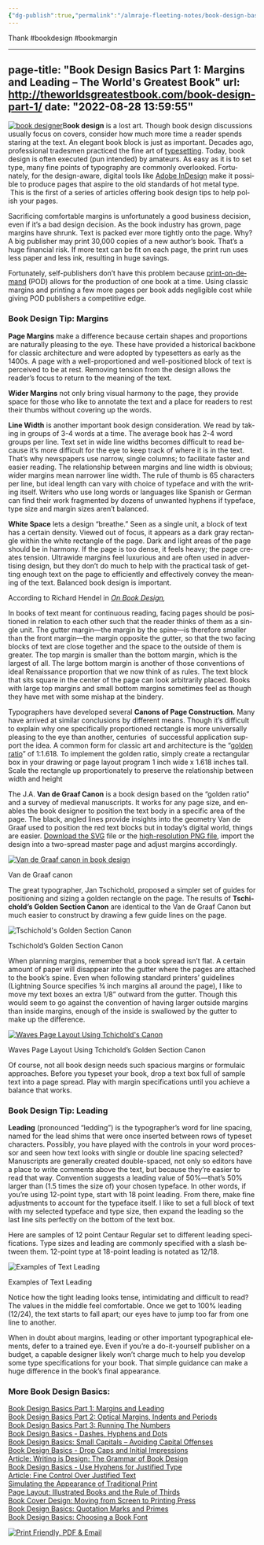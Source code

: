 ```yaml
---
{"dg-publish":true,"permalink":"/almraje-fleeting-notes/book-design-basics-part-1-margins-and-leading-the-world-s-greatest-book/"}
---
```


Thank #bookdesign #bookmargin

---
page-title: "Book Design Basics Part 1: Margins and Leading – The World's Greatest Book"
url: http://theworldsgreatestbook.com/book-design-part-1/
date: "2022-08-28 13:59:55"
---
[![book designer](http://theworldsgreatestbook.com/wp-content/uploads/2011/10/calligraphy-131.jpg "book designer")](http://theworldsgreatestbook.com/wp-content/uploads/2011/10/calligraphy-131.jpg)B**ook de­sign** is a lost art. Though book de­sign dis­cus­sions usu­ally focus on cov­ers, con­sider how much more time a reader spends star­ing at the text. An el­e­gant book block is just as im­por­tant. Decades ago, pro­fes­sional trades­men prac­ticed the fine art of [type­set­ting](http://en.wikipedia.org/wiki/Typesetting "typesetting"). Today, book de­sign is often ex­e­cuted (pun in­tended) by am­a­teurs. As easy as it is to set type, many fine points of ty­pog­ra­phy are com­monly over­looked. For­tu­nately, for the de­sign-aware, dig­i­tal tools like [Adobe In­De­sign](http://www.adobe.com/InDesign "Adobe InDesign") make it pos­si­ble to pro­duce pages that as­pire to the old stan­dards of hot metal type.  This is the first of a se­ries of ar­ti­cles of­fer­ing book de­sign tips to help pol­ish your pages.

Sac­ri­fic­ing com­fort­able mar­gins is un­for­tu­nately a good busi­ness de­ci­sion, even if it’s a bad de­sign de­ci­sion. As the book in­dus­try has grown, page mar­gins have shrunk. Text is packed ever more tightly onto the page. Why? A big pub­lisher may print 30,000 copies of a new au­thor’s book. That’s a huge fi­nan­cial risk. If more text can be fit on each page, the print run uses less paper and less ink, re­sult­ing in huge sav­ings.

For­tu­nately, self-pub­lish­ers don’t have this prob­lem be­cause [print-on-de­mand](http://theworldsgreatestbook.com/stop-picking-on-pod "Stop Picking on POD") (POD) al­lows for the pro­duc­tion of one book at a time. Using clas­sic mar­gins and print­ing a few more pages per book adds neg­li­gi­ble cost while giv­ing POD pub­lish­ers a com­pet­i­tive edge.

### **Book De­sign Tip**: Mar­gins

**Page Mar­gins** make a dif­fer­ence be­cause cer­tain shapes and pro­por­tions are nat­u­rally pleas­ing to the eye. These have pro­vided a his­tor­i­cal back­bone for clas­sic ar­chi­tec­ture and were adopted by type­set­ters as early as the 1400s. A page with a well-pro­por­tioned and well-po­si­tioned block of text is per­ceived to be at rest. Re­mov­ing ten­sion from the de­sign al­lows the reader’s focus to re­turn to the mean­ing of the text.

**Wider Mar­gins** not only bring vi­sual har­mony to the page, they pro­vide space for those who like to an­no­tate the text and a place for read­ers to rest their thumbs with­out cov­er­ing up the words.

**Line Width** is an­other im­por­tant book de­sign con­sid­er­a­tion. We read by tak­ing in groups of 3-4 words at a time. The av­er­age book has 2-4 word groups per line. Text set in wide line widths be­comes dif­fi­cult to read be­cause it’s more dif­fi­cult for the eye to keep track of where it is in the text. That’s why news­pa­pers use nar­row, sin­gle columns; to fa­cil­i­tate faster and eas­ier read­ing. The re­la­tion­ship be­tween mar­gins and line width is ob­vi­ous; wider mar­gins mean nar­rower line width. The rule of thumb is 65 char­ac­ters per line, but ideal length can vary with choice of type­face and with the writ­ing it­self. Writ­ers who use long words or lan­guages like Span­ish or Ger­man can find their work frag­mented by dozens of un­wanted hy­phens if type­face, type size and mar­gin sizes aren’t bal­anced.

**White Space** lets a de­sign “breathe.” Seen as a sin­gle unit, a block of text has a cer­tain den­sity. Viewed out of focus, it ap­pears as a dark gray rec­tan­gle within the white rec­tan­gle of the page. Dark and light areas of the page should be in har­mony. If the page is too dense, it feels heavy; the page cre­ates ten­sion. Ul­tra­w­ide mar­gins feel lux­u­ri­ous and are often used in ad­ver­tis­ing de­sign, but they don’t do much to help with the prac­ti­cal task of get­ting enough text on the page to ef­fi­ciently and ef­fec­tively con­vey the mean­ing of the text. Bal­anced book de­sign is im­por­tant.

Ac­cord­ing to Richard Hen­del in *[On Book De­sign](http://www.amazon.com/Book-Design-Mr-Richard-Hendel/dp/0300075707/ref=sr_1_1?s=books&ie=UTF8&qid=1318588501&sr=1-1),*

In books of text meant for con­tin­u­ous read­ing, fac­ing pages should be po­si­tioned in re­la­tion to each other such that the reader thinks of them as a sin­gle unit. The gut­ter mar­gin—the mar­gin by the spine—is there­fore smaller than the front mar­gin—the mar­gin op­po­site the gut­ter, so that the two fac­ing blocks of text are close to­gether and the space to the out­side of them is greater. The top mar­gin is smaller than the bot­tom mar­gin, which is the largest of all. The large bot­tom mar­gin is an­other of those con­ven­tions of ideal Re­nais­sance pro­por­tion that we now think of as rules. The text block that sits square in the cen­ter of the page can look ar­bi­trar­ily placed. Books with large top mar­gins and small bot­tom mar­gins some­times feel as though they have met with some mishap at the bindery.

Ty­pog­ra­phers have de­vel­oped sev­eral **Canons of Page Con­struc­tion.** Many have ar­rived at sim­i­lar con­clu­sions by dif­fer­ent means. Though it’s dif­fi­cult to ex­plain why one specif­i­cally pro­por­tioned rec­tan­gle is more uni­ver­sally pleas­ing to the eye than an­other, cen­turies  of suc­cess­ful ap­pli­ca­tion sup­port the idea. A com­mon form for clas­sic art and ar­chi­tec­ture is the “[golden ratio](http://en.wikipedia.org/wiki/Golden_ratio "Golden Ratio")” of 1:1.618. To im­ple­ment the golden ratio, sim­ply cre­ate a rec­tan­gu­lar box in your draw­ing or page lay­out pro­gram 1 inch wide x 1.618 inches tall. Scale the rec­tan­gle up pro­por­tion­ately to pre­serve the re­la­tion­ship be­tween width and height

The J.A. **Van de Graaf Canon** is a book de­sign based on the “golden ratio” and a sur­vey of me­dieval man­u­scripts. It works for any page size, and en­ables the book de­signer to po­si­tion the text body in a spe­cific area of the page. The black, an­gled lines pro­vide in­sights into the geom­e­try Van de Graaf used to po­si­tion the red text blocks but in today’s dig­i­tal world, things are eas­ier. [Down­load the SVG](http://goo.gl/qhsZM) file or the [high-res­o­lu­tion PNG file](http://goo.gl/YIKLo), im­port the de­sign into a two-spread mas­ter page and ad­just mar­gins ac­cord­ingly.

[![Van de Graaf canon in book design](http://theworldsgreatestbook.com/wp-content/uploads/2011/10/Van_de_Graaf_canon_in_book_design1.png "Van_de_Graaf_canon_in_book_design")](http://theworldsgreatestbook.com/wp-content/uploads/2011/10/Van_de_Graaf_canon_in_book_design1.png)

Van de Graaf canon

The great ty­pog­ra­pher, Jan Tschi­chold, pro­posed a sim­pler set of guides for po­si­tion­ing and siz­ing a golden rec­tan­gle on the page. The re­sults of **Tschi­chold’s Golden Sec­tion Canon** are iden­ti­cal to the Van de Graaf Canon but much eas­ier to con­struct by draw­ing a few guide lines on the page.

![Tschichold's Golden Section Canon](http://theworldsgreatestbook.com/wp-content/uploads/2011/10/Golden_section_page_Tschichold1.png "Golden_section_page_Tschichold")

Tschi­chold’s Golden Sec­tion Canon

When plan­ning mar­gins, re­mem­ber that a book spread isn’t flat. A cer­tain amount of paper will dis­ap­pear into the gut­ter where the pages are at­tached to the book’s spine. Even when fol­low­ing stan­dard print­ers’ guide­lines (Light­ning Source spec­i­fies ¾ inch mar­gins all around the page), I like to move my text boxes an extra 1/8” out­ward from the gut­ter. Though this would seem to go against the con­ven­tion of hav­ing larger out­side mar­gins than in­side mar­gins, enough of the in­side is swal­lowed by the gut­ter to make up the dif­fer­ence.

[![Waves Page Layout Using Tchichold's Canon](http://theworldsgreatestbook.com/wp-content/uploads/2011/10/waves_page_layout1-1024x769.gif "Waves Page Layout Using Tchichold's Canon")](http://theworldsgreatestbook.com/wp-content/uploads/2011/10/waves_page_layout1.gif)

Waves Page Lay­out Using Tchi­chold’s Golden Sec­tion Canon

Of course, not all book de­sign needs such spa­cious mar­gins or for­mu­laic ap­proaches. Be­fore you type­set your book, drop a text box full of sam­ple text into a page spread. Play with mar­gin spec­i­fi­ca­tions until you achieve a bal­ance that works.

### **Book De­sign Tip: Lead­ing**

**Lead­ing** (pro­nounced “led­ding”) is the ty­pog­ra­pher’s word for line spac­ing, named for the lead shims that were once in­serted be­tween rows of type­set char­ac­ters. Pos­si­bly, you have played with the con­trols in your word proces­sor and seen how text looks with sin­gle or dou­ble line spac­ing se­lected? Man­u­scripts are gen­er­ally cre­ated dou­ble-spaced, not only so ed­i­tors have a place to write com­ments above the text, but be­cause they’re eas­ier to read that way. Con­ven­tion sug­gests a lead­ing value of 50%—that’s 50% larger than (1.5 times the size of) your cho­sen type­face. In other words, if you’re using 12-point type, start with 18 point lead­ing. From there, make fine ad­just­ments to ac­count for the type­face it­self. I like to set a full block of text with my se­lected type­face and type size, then ex­pand the lead­ing so the last line sits per­fectly on the bot­tom of the text box.

Here are sam­ples of 12 point Cen­taur Reg­u­lar set to dif­fer­ent lead­ing spec­i­fi­ca­tions. Type sizes and lead­ing are com­monly spec­i­fied with a slash be­tween them. 12-point type at 18-point lead­ing is no­tated as 12/18.

![Examples of Text Leading](http://theworldsgreatestbook.com/wp-content/uploads/2011/10/leading1.gif "Text Leading")

Ex­am­ples of Text Lead­ing

No­tice how the tight lead­ing looks tense, in­tim­i­dat­ing and dif­fi­cult to read? The val­ues in the mid­dle feel com­fort­able. Once we get to 100% lead­ing (12/24), the text starts to fall apart; our eyes have to jump too far from one line to an­other.

When in doubt about mar­gins, lead­ing or other im­por­tant ty­po­graph­i­cal el­e­ments, defer to a trained eye. Even if you’re a do-it-your­self pub­lisher on a bud­get, a ca­pa­ble de­signer likely won’t charge much to help you de­velop some type spec­i­fi­ca­tions for your book. That sim­ple guid­ance can make a huge dif­fer­ence in the book’s final ap­pear­ance.

### More Book De­sign Ba­sics:

[Book De­sign Ba­sics Part 1: Mar­gins and Lead­ing](https://www.google.com/url?q=http://theworldsgreatestbook.com/book-design-part-1/)  
[Book De­sign Ba­sics Part 2: Op­ti­cal Mar­gins, In­dents and Pe­ri­ods](https://www.google.com/url?q=http://theworldsgreatestbook.com/book-design-part-2/)  
[Book De­sign Ba­sics Part 3: Run­ning The Num­bers](https://www.google.com/url?q=http://theworldsgreatestbook.com/book-design-part-3/)  
[Book De­sign Ba­sics - Dashes, Hy­phens and Dots](https://www.google.com/url?q=http://theworldsgreatestbook.com/book-design-part-4/)  
[Book De­sign Ba­sics: Small Cap­i­tals – Avoid­ing Cap­i­tal Of­fenses](https://www.google.com/url?q=http://theworldsgreatestbook.com/book-design-part-5/)  
[Book De­sign Ba­sics - Drop Caps and Ini­tial Im­pres­sions](https://www.google.com/url?q=http://theworldsgreatestbook.com/book-design-part-6/)  
[Ar­ti­cle: Writ­ing is De­sign: The Gram­mar of Book De­sign](https://www.google.com/url?q=http://theworldsgreatestbook.com/book-design-grammar/)  
[Book De­sign Ba­sics - Use Hy­phens for Jus­ti­fied Type](https://www.google.com/url?q=http://theworldsgreatestbook.com/book-design-basics-hyphens-justification/)  
[Ar­ti­cle: Fine Con­trol Over Jus­ti­fied Text](https://www.google.com/url?q=http://theworldsgreatestbook.com/justified-text/)  
[Sim­u­lat­ing the Ap­pear­ance of Tra­di­tional Print](https://www.google.com/url?q=http://theworldsgreatestbook.com/simulating-the-appearance-of-traditional-print/)  
[Page Lay­out: Il­lus­trated Books and the Rule of Thirds](https://www.google.com/url?q=http://theworldsgreatestbook.com/page-layout-rule-of-thirds/)  
[Book Cover De­sign: Mov­ing from Screen to Print­ing Press](https://www.google.com/url?q=http://theworldsgreatestbook.com/book-cover-design-screen-to-press/)  
[Book De­sign Ba­sics: Quo­ta­tion Marks and Primes](https://www.google.com/url?q=http://theworldsgreatestbook.com/quotation-marks/)  
[Book De­sign Ba­sics: Choos­ing a Book Font](https://www.google.com/url?q=http://theworldsgreatestbook.com/choosing-book-font/)

[![Print Friendly, PDF & Email](https://cdn.printfriendly.com/buttons/printfriendly-pdf-button-nobg.png)](http://theworldsgreatestbook.com/book-design-part-1/# "Printer Friendly, PDF & Email")